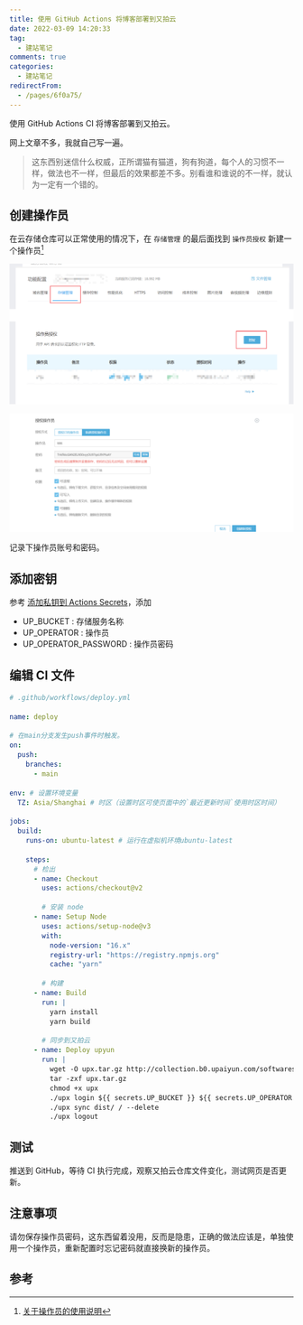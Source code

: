 ```yaml
---
title: 使用 GitHub Actions 将博客部署到又拍云
date: 2022-03-09 14:20:33
tag:
  - 建站笔记
comments: true
categories:
  - 建站笔记
redirectFrom:
  - /pages/6f0a75/
---
```


使用 GitHub Actions CI 将博客部署到又拍云。

<!-- more -->

网上文章不多，我就自己写一遍。

> 这东西别迷信什么权威，正所谓猫有猫道，狗有狗道，每个人的习惯不一样，做法也不一样，但最后的效果都差不多。别看谁和谁说的不一样，就认为一定有一个错的。

## 创建操作员

在云存储仓库可以正常使用的情况下，在 `存储管理` 的最后面找到 `操作员授权` 新建一个操作员[^关于操作员]

![操作员授权](../2020/img/Snipaste_2020-05-16_18-18-47.png)

![操作员授权](../2020/img/Snipaste_2020-05-16_18-17-50.png)

记录下操作员账号和密码。

## 添加密钥

参考 [添加私钥到 Actions Secrets](./03090.使用CI将博客部署到GitHub.md#添加私钥到-actions-secrets)，添加

- UP_BUCKET : 存储服务名称
- UP_OPERATOR : 操作员
- UP_OPERATOR_PASSWORD : 操作员密码

## 编辑 CI 文件

```yml
# .github/workflows/deploy.yml

name: deploy

# 在main分支发生push事件时触发。
on:
  push:
    branches:
      - main

env: # 设置环境变量
  TZ: Asia/Shanghai # 时区（设置时区可使页面中的`最近更新时间`使用时区时间）

jobs:
  build:
    runs-on: ubuntu-latest # 运行在虚拟机环境ubuntu-latest

    steps:
      # 检出
      - name: Checkout
        uses: actions/checkout@v2

        # 安装 node
      - name: Setup Node
        uses: actions/setup-node@v3
        with:
          node-version: "16.x"
          registry-url: "https://registry.npmjs.org"
          cache: "yarn"

        # 构建
      - name: Build
        run: |
          yarn install
          yarn build

        # 同步到又拍云
      - name: Deploy upyun
        run: |
          wget -O upx.tar.gz http://collection.b0.upaiyun.com/softwares/upx/upx_0.3.6_linux_x86_64.tar.gz
          tar -zxf upx.tar.gz
          chmod +x upx
          ./upx login ${{ secrets.UP_BUCKET }} ${{ secrets.UP_OPERATOR }} ${{ secrets.UP_OPERATOR_PASSWORD }}
          ./upx sync dist/ / --delete
          ./upx logout
```

## 测试

推送到 GitHub，等待 CI 执行完成，观察又拍云仓库文件变化，测试网页是否更新。

## 注意事项

请勿保存操作员密码，这东西留着没用，反而是隐患，正确的做法应该是，单独使用一个操作员，重新配置时忘记密码就直接换新的操作员。

## 参考

[^关于操作员]: [关于操作员的使用说明](https://help.upyun.com/knowledge-base/cdn-operator/)
